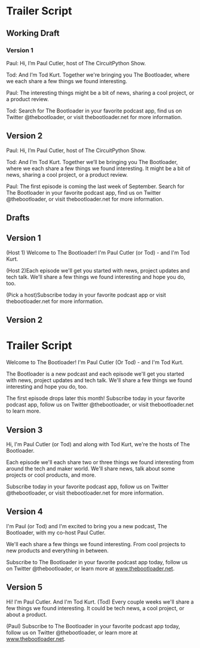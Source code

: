 # Trailer Script

## Working Draft
### Version 1
Paul: Hi, I’m Paul Cutler, host of The CircuitPython Show.

Tod: And I’m Tod Kurt.  Together we're bringing you The Bootloader, where we each share a few things we found interesting.

Paul: The interesting things might be a bit of news, sharing a cool project, or a product review.

Tod: Search for The Bootloader in your favorite podcast app, find us on Twitter @thebootloader, or visit thebootloader.net for more information.

## Version 2
Paul: Hi, I’m Paul Cutler, host of The CircuitPython Show.

Tod: And I’m Tod Kurt.  Together we’ll be bringing you The Bootloader, where we each share a few things we found interesting.  It might be a bit of news, sharing a cool project, or a product review.

Paul: The first episode is coming the last week of September. Search for The Bootloader in your favorite podcast app, find us on Twitter @thebootloader, or visit thebootloader.net for more information.



## Drafts
## Version 1

(Host 1) Welcome to The Bootloader! I'm Paul Cutler (or Tod) - and I'm Tod Kurt.

(Host 2)Each episode we'll get you started with news, project updates and tech talk.  We'll share a few things we found interesting and hope you do, too.

(Pick a host)Subscribe today in your favorite podcast app or visit thebootloader.net for more information.

## Version 2

# Trailer Script

Welcome to The Bootloader! I'm Paul Cutler (Or Tod) - and I'm Tod Kurt.

The Bootloader is a new podcast and each episode we'll get you started with news, project updates and tech talk.  We'll share a few things we found interesting and hope you do, too.

The first episode drops later this month! Subscribe today in your favorite podcast app, follow us on Twitter @thebootloader, or visit thebootloader.net to learn more.


## Version 3

Hi, I'm Paul Cutler (or Tod) and along with Tod Kurt, we're the hosts of The Bootloader.  

Each episode we'll each share two or three things we found interesting from around the tech and maker world.  We'll share news, talk about some projects or cool products, and more.

Subscribe today in your favorite podcast app, follow us on Twitter @thebootloader, or visit thebootloader.net for more information.


## Version 4

I'm Paul (or Tod) and I'm excited to bring you a new podcast, The Bootloader, with my co-host Paul Cutler.

We'll each share a few things we found interesting.  From cool projects to new products and everything in between.

Subscribe to The Bootloader in your favorite podcast app today, follow us on Twitter @thebootloader, or learn more at www.thebootloader.net.

## Version 5
Hi!  I'm Paul Cutler.  And I'm Tod Kurt.  (Tod) Every couple weeks we'll share a few things we found interesting.  It could be tech news, a cool project, or about a product.

(Paul) Subscribe to The Bootloader in your favorite podcast app today, follow us on Twitter @thebootloader, or learn more at www.thebootloader.net.

